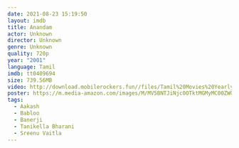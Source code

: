 ```yaml
---
date: 2021-08-23 15:19:50
layout: imdb
title: Anandam
actor: Unknown
director: Unknown
genre: Unknown
quality: 720p
year: "2001"
language: Tamil
imdb: tt0409694
size: 739.56MB
video: http://download.mobilerockers.fun//files/Tamil%20Movies%20Yearly%20Collections/Tamil%202001%20Collections/Anandham%20(2001)/Anandham%20(2001)%20Full%20Movies/Anandham%20(2001)%20HDRip/Anandham%20(2001)%20HDRip%20Single%20Part.mp4
poster: https://m.media-amazon.com/images/M/MV5BNTJiNjc0OTktMGMyMC00ZWQxLWIwZTktMjFlYjgyNTI0NTNhXkEyXkFqcGdeQXVyMjczODk3NjA@._V1_.jpg
tags:
  - Aakash
  - Babloo
  - Banerji
  - Tanikella Bharani
  - Sreenu Vaitla
---
```

